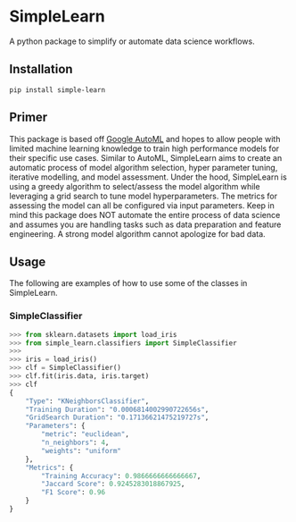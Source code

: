# SimpleLearn

A python package to simplify or automate data science workflows.

## Installation

```
pip install simple-learn
```

## Primer

This package is based off [Google AutoML](https://cloud.google.com/automl) and hopes to allow people with limited machine learning knowledge to train high performance models for their specific use cases. Similar to AutoML,
SimpleLearn aims to create an automatic process of model algorithm selection, hyper parameter tuning, iterative modelling, and model assessment. Under the hood, SimpleLearn is using a greedy algorithm to select/assess the model algorithm while leveraging a grid search to tune model hyperparameters. The metrics for assessing the model can all be configured via input parameters. Keep in mind this package does NOT automate the entire process of data science and assumes you are handling tasks such as data preparation and feature engineering. A strong model algorithm cannot apologize for bad data.

## Usage

The following are examples of how to use some of the classes in SimpleLearn.

### SimpleClassifier

```python
>>> from sklearn.datasets import load_iris
>>> from simple_learn.classifiers import SimpleClassifier
>>>
>>> iris = load_iris()
>>> clf = SimpleClassifier()
>>> clf.fit(iris.data, iris.target)
>>> clf
{
    "Type": "KNeighborsClassifier",
    "Training Duration": "0.0006814002990722656s",
    "GridSearch Duration": "0.17136621475219727s",
    "Parameters": {
        "metric": "euclidean",
        "n_neighbors": 4,
        "weights": "uniform"
    },
    "Metrics": {
        "Training Accuracy": 0.9866666666666667,
        "Jaccard Score": 0.9245283018867925,
        "F1 Score": 0.96
    }
}
```
